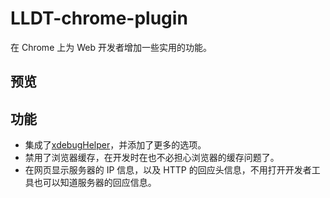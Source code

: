 LLDT-chrome-plugin
====================

在 Chrome 上为 Web 开发者增加一些实用的功能。


预览
-----



功能
-----

- 集成了[xdebugHelper](https://chrome.google.com/webstore/detail/xdebug-helper/eadndfjplgieldjbigjakmdgkmoaaaoc?hl=en)，并添加了更多的选项。
- 禁用了浏览器缓存，在开发时在也不必担心浏览器的缓存问题了。
- 在网页显示服务器的 IP 信息，以及 HTTP 的回应头信息，不用打开开发者工具也可以知道服务器的回应信息。
